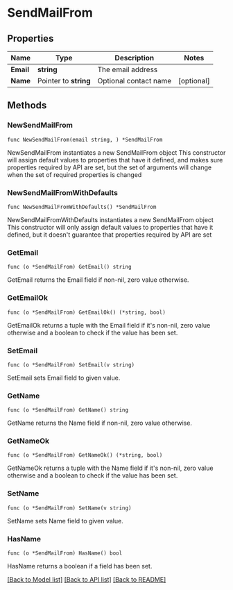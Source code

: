 # SendMailFrom

## Properties

Name | Type | Description | Notes
------------ | ------------- | ------------- | -------------
**Email** | **string** | The email address | 
**Name** | Pointer to **string** | Optional contact name | [optional] 

## Methods

### NewSendMailFrom

`func NewSendMailFrom(email string, ) *SendMailFrom`

NewSendMailFrom instantiates a new SendMailFrom object
This constructor will assign default values to properties that have it defined,
and makes sure properties required by API are set, but the set of arguments
will change when the set of required properties is changed

### NewSendMailFromWithDefaults

`func NewSendMailFromWithDefaults() *SendMailFrom`

NewSendMailFromWithDefaults instantiates a new SendMailFrom object
This constructor will only assign default values to properties that have it defined,
but it doesn't guarantee that properties required by API are set

### GetEmail

`func (o *SendMailFrom) GetEmail() string`

GetEmail returns the Email field if non-nil, zero value otherwise.

### GetEmailOk

`func (o *SendMailFrom) GetEmailOk() (*string, bool)`

GetEmailOk returns a tuple with the Email field if it's non-nil, zero value otherwise
and a boolean to check if the value has been set.

### SetEmail

`func (o *SendMailFrom) SetEmail(v string)`

SetEmail sets Email field to given value.


### GetName

`func (o *SendMailFrom) GetName() string`

GetName returns the Name field if non-nil, zero value otherwise.

### GetNameOk

`func (o *SendMailFrom) GetNameOk() (*string, bool)`

GetNameOk returns a tuple with the Name field if it's non-nil, zero value otherwise
and a boolean to check if the value has been set.

### SetName

`func (o *SendMailFrom) SetName(v string)`

SetName sets Name field to given value.

### HasName

`func (o *SendMailFrom) HasName() bool`

HasName returns a boolean if a field has been set.


[[Back to Model list]](../README.md#documentation-for-models) [[Back to API list]](../README.md#documentation-for-api-endpoints) [[Back to README]](../README.md)


